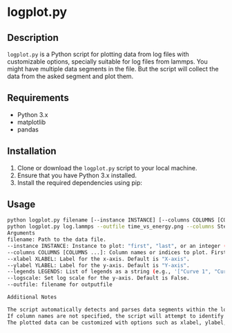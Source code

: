 # logplot.py

## Description

`logplot.py` is a Python script for plotting data from log files with customizable options, specially suitable for log files from lammps. You might have multiple data segments in the file. But the script will collect the data from the asked segment and plot them.

## Requirements

- Python 3.x
- matplotlib
- pandas

## Installation

1. Clone or download the `logplot.py` script to your local machine.
2. Ensure that you have Python 3.x installed.
3. Install the required dependencies using pip:


## Usage

```bash
python logplot.py filename [--instance INSTANCE] [--columns COLUMNS [COLUMNS ...]] [--xlabel XLABEL] [--ylabel YLABEL] [--legends LEGENDS] [--logscale]
python logplot.py log.lammps --outfile time_vs_energy.png --columns Step PotEng TotEng --instance last --xlabel "Timestep" --ylabel "Energy" --legends '["PE","Total"]'
Arguments
filename: Path to the data file.
--instance INSTANCE: Instance to plot: "first", "last", or an integer (1-based). Default is "first".
--columns COLUMNS [COLUMNS ...]: Column names or indices to plot. First one is x-axis, followed by one or more y-axis columns.
--xlabel XLABEL: Label for the x-axis. Default is "X-axis".
--ylabel YLABEL: Label for the y-axis. Default is "Y-axis".
--legends LEGENDS: List of legends as a string (e.g., '["Curve 1", "Curve 2"]'). Default is None.
--logscale: Set log scale for the y-axis. Default is False.
--outfile: filename for outputfile 

Additional Notes

The script automatically detects and parses data segments within the log file based on the provided column names.
If column names are not specified, the script will attempt to identify them from the header line in the log file.
The plotted data can be customized with options such as xlabel, ylabel, legends, and logscale.

